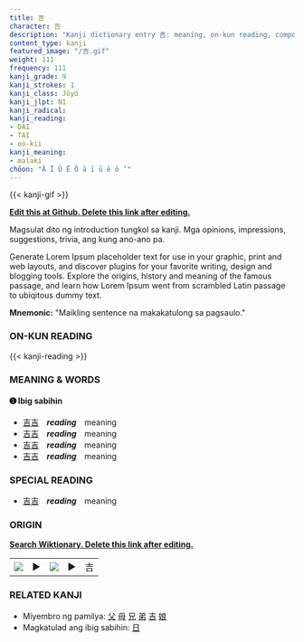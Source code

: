 ```yaml
---
title: 吉
character: 吉
description: "Kanji dictionary entry 吉: meaning, on-kun reading, compounds, origin, related kanji"
content_type: kanji
featured_image: "/吉.gif"
weight: 111
frequency: 111
kanji_grade: 9
kanji_strokes: 1
kanji_class: Jōyō
kanji_jlpt: N1
kanji_radical: 
kanji_reading: 
- DAI
- TAI
- oo-kii
kanji_meaning:
- malaki
chōon: "Ā Ī Ū Ē Ō ā ī ū ē ō ’"
---
```

[//]: # (Don't edit the line below. Kanji animated GIF code is automatically generated.)
{{< kanji-gif >}}

[//]: # (Edit below this line.)

**[Edit this at Github. Delete this link after editing.](https://github.com/tim0g/tim/tree/main/content/kanji/吉/index.md)**

Magsulat dito ng introduction tungkol sa kanji. Mga opinions, impressions, suggestions, trivia, ang kung ano-ano pa.

Generate Lorem Ipsum placeholder text for use in your graphic, print and web layouts, and discover plugins for your favorite writing, design and blogging tools. Explore the origins, history and meaning of the famous passage, and learn how Lorem Ipsum went from scrambled Latin passage to ubiqitous dummy text.
 
**Mnemonic:** "Maikling sentence na makakatulong sa pagsaulo."

### ON-KUN READING

[//]: # (Don't edit the line below. ON-KUN READING code is automatically generated.)
{{< kanji-reading >}}

### MEANING & WORDS

#### ➊ **Ibig sabihin**
  - [吉](../吉)[吉](../吉)　***reading***　meaning
  - [吉](../吉)[吉](../吉)　***reading***　meaning
  - [吉](../吉)[吉](../吉)　***reading***　meaning
  - [吉](../吉)[吉](../吉)　***reading***　meaning

### SPECIAL READING
  - [吉](../吉)[吉](../吉)　***reading***　meaning

### ORIGIN

**[Search Wiktionary. Delete this link after editing.](https://wiktionary.org/wiki/吉)**
<table class="kanji-table"><tr><td>
<img src="60px-吉-bronze.svg.png">
</td><td>▶</td><td>
<img src="60px-吉-oracle.svg.png">
</td><td>▶</td>
<td class="kanji-origin">吉</td>
</tr></table>

### RELATED KANJI
- Miyembro ng pamilya: [父](../父) [母](../母) [兄](../兄) [弟](../弟) [吉](../吉) [娘](../娘)
- Magkatulad ang ibig sabihin: [日](../日)
